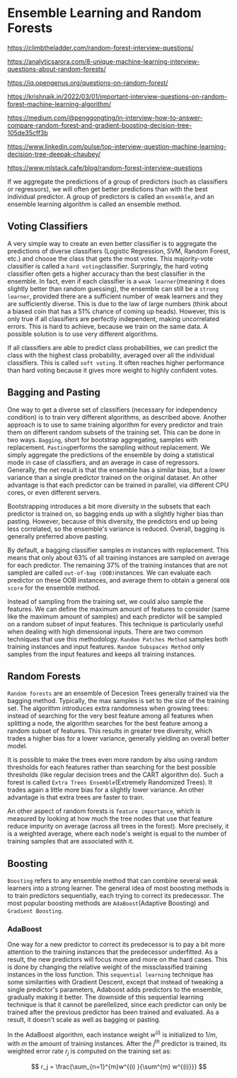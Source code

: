 # Ensemble Learning and Random Forests

https://climbtheladder.com/random-forest-interview-questions/

https://analyticsarora.com/8-unique-machine-learning-interview-questions-about-random-forests/

https://iq.opengenus.org/questions-on-random-forest/

https://krishnaik.in/2022/03/01/important-interview-questions-on-random-forest-machine-learning-algorithm/

https://medium.com/@penggongting/in-interview-how-to-answer-compare-random-forest-and-gradient-boosting-decision-tree-105de35cff3b

https://www.linkedin.com/pulse/top-interview-question-machine-learning-decision-tree-deepak-chaubey/

https://www.mlstack.cafe/blog/random-forest-interview-questions

If we aggregate the predictions of a group of predictors (such as classifiers or regressors), we will often get better predictions than with the best individual predictor. A group of predictors is called an `ensemble`, and an ensemble learning algorithm is called an ensemble method.

## Voting Classifiers

A very simple way to create an even better classifier is to aggregate the predictions of diverse classifiers (Logistic Regression, SVM, Random Forest, etc.) and choose the class that gets the most votes. This majority-vote classifier is called a `hard voting`classifier. Surpringly, the hard voting classifier often gets a higher accuracy than the best classifier in the ensemble. In fact, even if each classifier is a `weak learner`(meaning it does slightly better than random guessing), the ensemble can still be a `strong learner`, provided there are a sufficient number of weak learners and they are sufficiently diverse. This is due to the law of large numbers (think about a biased coin that has a 51% chance of coming up heads). However, this is only true if all classifiers are perfectly independent, making uncorrelated errors. This is hard to achieve, because we train on the same data. A possible solution is to use very different algorithms.

If all classifiers are able to predict class probabilities, we can predict the class with the highest class probability, averaged over all the individual classifiers. This is called `soft voting`. It often reaches higher performance than hard voting because it gives more weight to highly confident votes. 

## Bagging and Pasting

One way to get a diverse set of classifiers (necessary for independency condition) is to train very different algorithms, as described above. Another approach is to use to same training algorithm for every predictor and train them on different random subsets of the training set. This can be done in two ways. `Bagging`, short for bootstrap aggregating, samples with replacement. `Pasting`performs the sampling without replacement. We simply aggregate the predictions of the ensemble by doing a statistical mode in case of classifiers, and an average in case of regressors. Generally, the net result is that the ensemble has a similar bias, but a lower variance than a single predictor trained on the original dataset. An other advantage is that each predictor can be trained in parallel, via different CPU cores, or even different servers. 

Bootstrapping introduces a bit more diversity in the subsets that each predictor is trained on, so bagging ends up with a slightly higher bias than pasting. However, because of this diversity, the predictors end up being less correlated, so the ensemble's variance is reduced. Overall, bagging is generally preferred above pasting. 

By default, a bagging classifier samples $m$ instances with replacement. This means that only about 63% of all training instances are sampled on average for each predictor. The remaining 37% of the training instances that are not sampled are called `out-of-bag (OOB)`instances. We can evaluate each predictor on these OOB instances, and average them to obtain a general `OOB score` for the ensemble method. 

Instead of sampling from the training set, we could also sample the features. We can define the maximum amount of features to consider (same like the maximum amount of samples) and each predictor will be sampled on a random subset of input features. This technique is particularly useful when dealing with high dimensional inputs. There are two common techniques that use this methodology. `Random Patches Method` samples both training instances and input features. `Random Subspaces Method` only samples from the input features and keeps all training instances.

## Random Forests

`Random forests` are an ensemble of Decesion Trees generally trained via the bagging method. Typically, the max samples is set to the size of the training set. The algorithm introduces extra randomness when growing trees: instead of searching for the very best feature among all features when splitting a node, the algorithm searches for the best feature among a random subset of features. This results in greater tree diversity, which trades a higher bias for a lower variance, generally yielding an overall better model. 

It is possible to make the trees even more random by also using random thresholds for each features rather than searching for the best possible thresholds (like regular decision trees and the CART algorithm do). Such a forest is called `Extra Trees Ensemble`(Extremely Randomized Trees). It trades again a little more bias for a slightly lower variance. An other advantage is that extra trees are faster to train. 

An other aspect of random forests is `feature importance`, which is measured by looking at how much the tree nodes that use that feature reduce impurity on average (across all trees in the forest). More precisely, it is a weighted average, where each node's weight is equal to the number of training samples that are associated with it. 

## Boosting

`Boosting` refers to any ensemble method that can combine several weak learners into a strong learner. The general idea of most boosting methods is to train predictors sequentially, each trying to correct its predecessor. The most popular boosting methods are `AdaBoost`(Adaptive Boosting) and `Gradient Boosting`. 

### AdaBoost

One way for a new predictor to correct its predecessor is to pay a bit more attention to the training instances that the predecessor underfitted. As a result, the new predictors will focus more and more on the hard cases. This is done by changing the relative weight of the missclassified training instances in the loss function. This `sequential learning` technique has some similarities with Gradient Descent, except that instead of tweaking a single predictor's parameters, Adaboost adds predictors to the ensemble, gradually making it better. The downside of this sequential learning technique is that it cannot be parellelized, since each predictor can only be trained after the previous predictor has been trained and evaluated. As a result, it doesn't scale as well as bagging or pasting.

In the AdaBoost algorithm, each instance weight $w^{(i)}$ is initialized to $1/m$, with $m$ the amount of training instances. After the $j^{th}$ predictor is trained, its weighted error rate $r_j$ is computed on the training set as:

$$
r_j = \frac{\sum_{n=1}^{m}w^{(i) }{\sum^{m} w^{(i)}}}
$$







